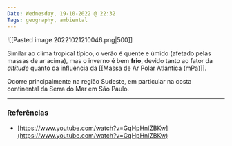 ```yaml
---
Date: Wednesday, 19-10-2022 @ 22:32
Tags: geography, ambiental
---
```

![[Pasted image 20221021210046.png|500]]

Similar ao clima tropical típico, o verão é quente e úmido (afetado pelas massas de ar acima), mas o inverno é bem **frio**, devido tanto ao fator da *altitude* quanto da influência da [[Massa de Ar Polar Atlântica (mPa)]].

Ocorre principalmente na região Sudeste, em particular na costa continental da Serra do Mar em São Paulo.

---
### Referências
- [https://www.youtube.com/watch?v=GqHpHnlZBKw](https://www.youtube.com/watch?v=GqHpHnlZBKw)